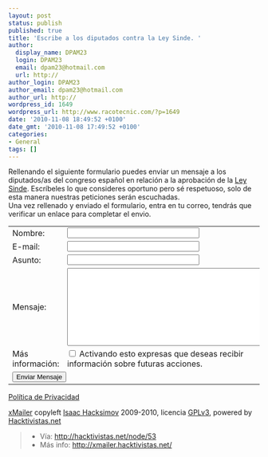 ```yaml
---
layout: post
status: publish
published: true
title: 'Escribe a los diputados contra la Ley Sinde. '
author:
  display_name: DPAM23
  login: DPAM23
  email: dpam23@hotmail.com
  url: http://
author_login: DPAM23
author_email: dpam23@hotmail.com
author_url: http://
wordpress_id: 1649
wordpress_url: http://www.racotecnic.com/?p=1649
date: '2010-11-08 18:49:52 +0100'
date_gmt: '2010-11-08 17:49:52 +0100'
categories:
- General
tags: []
---
```



Rellenando el siguiente formulario puedes enviar un mensaje a los diputados/as del congreso español en relación a la aprobación de la <a href="http://red-sostenible.net/index.php/Documentacion">Ley Sinde</a>. Escríbeles lo que consideres oportuno pero sé respetuoso, solo de esta manera nuestras peticiones serán escuchadas.<br />
Una vez rellenado y enviado el formulario, entra en tu correo, tendrás que verificar un enlace para completar el envio.
<form id="new_message" class="new_message" action="http://xmailer.hacktivistas.net/es/message/mailer" method="post">
<table class="nom">
<tbody>
<tr>
<td>Nombre:</td>
<td><input id="message_name" name="message[name]" size="30" type="text" /></td>
</tr>
<tr>
<td>E-mail:</td>
<td><input id="message_email" name="message[email]" size="30" type="text" /></td>
</tr>
<tr>
<td>Asunto:</td>
<td><input id="message_subject" name="message[subject]" size="30" type="text" /></td>
</tr>
<tr>
<td class="va-top">Mensaje:</td>
<td><textarea id="message_body" cols="50" rows="10" name="message[body]"></textarea></td>
</tr>
<tr>
<td>Más información:</td>
<td><input name="message[friend]" type="hidden" value="0" /> <input id="message_friend" name="message[friend]" type="checkbox" value="1" /> Activando esto expresas que deseas recibir información sobre futuras acciones.</td>
</tr>
<tr>
<td class="t-right" colspan="2"><input id="message_submit" class="input-submit" name="commit" type="submit" value="Enviar Mensaje" /></td>
</tr>
</tbody>
</table>

<a href="http://xmailer.hacktivistas.net/es/privacy">Política de Privacidad</a>

<a href="http://code.autistici.org/svn/hamlab/xmailer/">xMailer</a> copyleft <a href="http://hacktivistas.net/">Isaac Hacksimov</a> 2009-2010, licencia <a href="http://www.gnu.org/licenses/gpl.html">GPLv3</a>, powered by <a href="http://hacktivistas.net/">Hacktivistas.net</a></fieldset>
</form>
<blockquote>

<ul>
<li> Vía:  <a rel="nofollow" href=" http://hacktivistas.net/node/53"> http://hacktivistas.net/node/53</a></li>
<li> Más info:  <a rel="nofollow" href="http://xmailer.hacktivistas.net/">http://xmailer.hacktivistas.net/</a></li>
</ul>
</blockquote>
